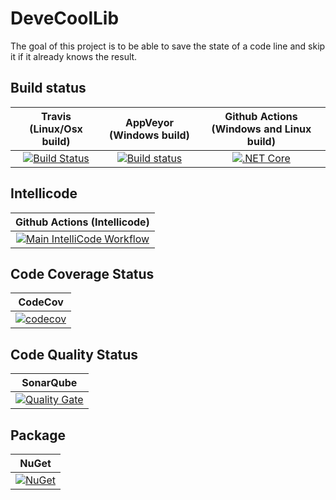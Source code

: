 # DeveCoolLib
The goal of this project is to be able to save the state of a code line and skip it if it already knows the result.

## Build status

| Travis (Linux/Osx build) | AppVeyor (Windows build) | Github Actions (Windows and Linux build) |
|:------------------------:|:------------------------:|:----------------------------------------:|
| [![Build Status](https://travis-ci.org/devedse/DeveCoolLib.svg?branch=master)](https://travis-ci.org/devedse/DeveCoolLib) | [![Build status](https://ci.appveyor.com/api/projects/status/die4itlx0ueh72sf?svg=true)](https://ci.appveyor.com/project/devedse/devecoollib) | [![.NET Core](https://github.com/devedse/DeveCoolLib/workflows/.NET%20Core/badge.svg)](https://github.com/devedse/DeveCoolLib/actions?query=workflow%3A%22.NET+Core%22) |

## Intellicode

|  Github Actions (Intellicode) |
|:----------------------------------------:|
| [![Main IntelliCode Workflow](https://github.com/devedse/DeveCoolLib/workflows/Main%20IntelliCode%20Workflow/badge.svg)](https://github.com/devedse/DeveCoolLib/actions?query=workflow%3A%22Main+IntelliCode+Workflow%22) |

## Code Coverage Status

| CodeCov |
|:-------:|
| [![codecov](https://codecov.io/gh/devedse/DeveCoolLib/branch/master/graph/badge.svg)](https://codecov.io/gh/devedse/DeveCoolLib) |

## Code Quality Status

| SonarQube |
|:---------:|
| [![Quality Gate](https://sonarcloud.io/api/project_badges/measure?project=DeveCoolLib&metric=alert_status)](https://sonarcloud.io/dashboard?id=DeveCoolLib) |

## Package

| NuGet |
|:-----:|
| [![NuGet](https://img.shields.io/nuget/v/DeveCoolLib.svg)](https://www.nuget.org/packages/DeveCoolLib/) |
